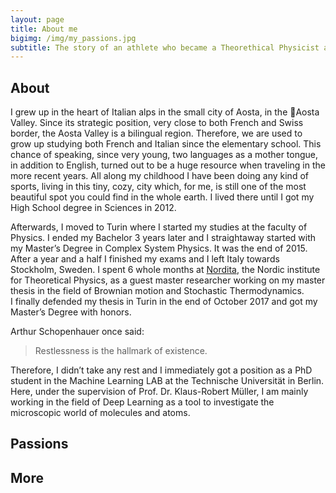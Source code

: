 ```yaml
---
layout: page
title: About me
bigimg: /img/my_passions.jpg
subtitle: The story of an athlete who became a Theorethical Physicist and now works as a Computer Scientist while dreaming to become a Chef...
---
```


## About  

I grew up in the heart of Italian alps in the small city of Aosta, in the Aosta Valley. Since its strategic position, very close to both French and Swiss border, the Aosta Valley is a bilingual region. Therefore, we are used to grow up studying both French and Italian since the elementary school. This chance of speaking, since very young, two languages as a mother tongue, in addition to English, turned out to be a huge resource when traveling in the more recent years. All along my childhood I have been doing any kind of sports, living in this tiny, cozy, city which, for me, is still one of the most beautiful spot you could find in the whole earth. I lived there until I got my High School degree in Sciences in 2012.   

Afterwards, I moved to Turin where I started my studies at the faculty of Physics. I ended my Bachelor 3 years later and I straightaway started with my Master’s Degree in Complex System Physics. It was the end of 2015. After a year and a half I finished my exams and I left Italy towards Stockholm, Sweden. I spent 6 whole months at [Nordita](https://www.nordita.org), the Nordic institute for Theoretical Physics, as a guest master researcher working on my master thesis in the field of Brownian motion and Stochastic Thermodynamics.   
I finally defended my thesis in Turin in the end of October 2017 and got my Master’s Degree with honors.  

Arthur Schopenhauer once said:  

> Restlessness is the hallmark of existence.  

Therefore, I didn’t take any rest and I immediately got a position as a PhD student in the Machine Learning LAB at the Technische Universität in Berlin. Here, under the supervision of Prof. Dr. Klaus-Robert Müller, I am mainly working in the field of Deep Learning as a tool to investigate the microscopic world of molecules and atoms.  

## Passions

## More

